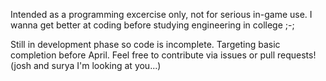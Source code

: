 Intended as a programming excercise only, not for serious in-game use. I wanna get better at coding before studying engineering in college ;-;

Still in development phase so code is incomplete. Targeting basic completion before April. Feel free to contribute via issues or pull requests! (josh and surya I'm looking at you...)
